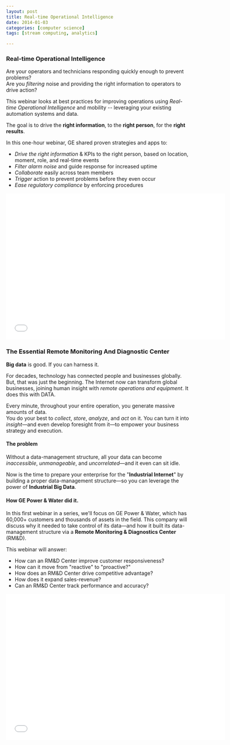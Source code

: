 ```yaml
---
layout: post
title: Real-time Operational Intelligence
date: 2014-01-03
categories: [computer science]
tags: [stream computing, analytics]

---
```

### Real-time Operational Intelligence

Are your operators and technicians responding quickly enough to prevent problems?   
Are you *filtering* noise and providing the right information to operators to drive action? 

This webinar looks at best practices for improving operations using *Real-time Operational Intelligence* and mobility -- leveraging your existing automation systems and data.   

The goal is to drive the **right information**, to the **right person**, for the **right results**. 

In this one-hour webinar, GE shared proven strategies and apps to:

* *Drive the right information* & KPIs to the right person, based on location, moment, role, and real-time events 
* *Filter alarm noise* and guide response for increased uptime 
* *Collaborate* easily across team members 
* *Trigger* action to prevent problems before they even occur 
* *Ease regulatory compliance* by enforcing procedures


<iframe width="600" height="400" src="//www.youtube.com/embed/FkaiUQxwEUI" frameborder="0" allowfullscreen></iframe>

### The Essential Remote Monitoring And Diagnostic Center

**Big data** is good. If you can harness it.

For decades, technology has connected people and businesses globally. But, that was just the beginning. The Internet now can transform global businesses, joining human insight with *remote operations and equipment*. It does this with DATA.

Every minute, throughout your entire operation, you generate massive amounts of data.   
You do your best to *collect*, *store*, *analyze*, and *act* on it. You can turn it into *insight*—and even develop foresight from it—to empower your business strategy and execution.

#### The problem

Without a data-management structure, all your data can become *inaccessible*, *unmanageable*, and *uncorrelated*—and it even can sit idle.

Now is the time to prepare your enterprise for the "**Industrial Internet**" by building a proper data-management structure—so you can leverage the power of **Industrial Big Data**.

#### How GE Power & Water did it.

In this first webinar in a series, we'll focus on GE Power & Water, which has 60,000+ customers and thousands of assets in the field. This company will discuss why it needed to take control of its data—and how it built its data-management structure via a **Remote Monitoring & Diagnostics Center** (RM&D). 

This webinar will answer:

* How can an RM&D Center improve customer responsiveness?
* How can it move from "reactive" to "proactive?"
* How does an RM&D Center drive competitive advantage?
* How does it expand sales-revenue?
* Can an RM&D Center track performance and accuracy?

<iframe width="600" height="400" src="//www.youtube.com/embed/bTHGQrrgswc" frameborder="0" allowfullscreen></iframe>